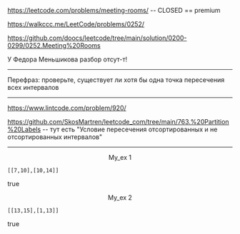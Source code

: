 https://leetcode.com/problems/meeting-rooms/ -- CLOSED == premium

https://walkccc.me/LeetCode/problems/0252/

https://github.com/doocs/leetcode/tree/main/solution/0200-0299/0252.Meeting%20Rooms

У Федора Меньшикова разбор отсут-т!

________

Перефраз: проверьте, существует ли хотя бы одна точка пересечения всех интервалов

________

https://www.lintcode.com/problem/920/

https://github.com/SkosMartren/leetcode_com/tree/main/763.%20Partition%20Labels -- тут есть "Условие пересечения отсортированных и не отсортированных интервалов"

________

<p align="center"> My_ex 1</p>

    [[7,10],[10,14]]

true

<p align="center"> My_ex 2</p>

    [[13,15],[1,13]]
true

